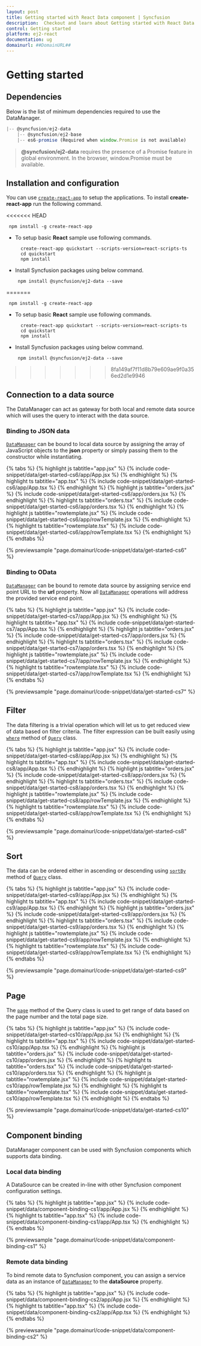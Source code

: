 ```yaml
---
layout: post
title: Getting started with React Data component | Syncfusion
description:  Checkout and learn about Getting started with React Data component of Syncfusion Essential JS 2 and more details.
control: Getting started 
platform: ej2-react
documentation: ug
domainurl: ##DomainURL##
---
```


# Getting started

## Dependencies

Below is the list of minimum dependencies required to use the DataManager.

```javascript
|-- @syncfusion/ej2-data
    |-- @syncfusion/ej2-base
    |-- es6-promise (Required when window.Promise is not available)
```

> **@syncfusion/ej2-data** requires the presence of a Promise feature in global environment. In the browser, window.Promise must be available.

## Installation and configuration

You can use [`create-react-app`](https://github.com/facebookincubator/create-react-app) to setup the applications. To install **create-react-app** run the following command.

<<<<<<< HEAD
  ```
   npm install -g create-react-app
  ```

* To setup basic **React** sample use following commands.

   ```
     create-react-app quickstart --scripts-version=react-scripts-ts
     cd quickstart
     npm install
   ```

* Install Syncfusion packages using below command.

   ```
    npm install @syncfusion/ej2-data --save
   ```
=======
   ```
    npm install -g create-react-app
   ```

* To setup basic **React** sample use following commands.

    ```
      create-react-app quickstart --scripts-version=react-scripts-ts
      cd quickstart
      npm install
    ```

* Install Syncfusion packages using below command.

    ```
     npm install @syncfusion/ej2-data --save
    ```
>>>>>>> 8fa149af7f11d8b79e609ae9f0a356ed2d1e9946

## Connection to a data source

The DataManager can act as gateway for both local and remote data source which will uses the query to interact with the data source.

### Binding to JSON data

[`DataManager`](https://ej2.syncfusion.com/documentation/api/data/dataManager/) can be bound to local data source by assigning the array of JavaScript objects to the **json** property or simply passing them to the constructor while instantiating.

{% tabs %}
{% highlight js tabtitle="app.jsx" %}
{% include code-snippet/data/get-started-cs6/app/App.jsx %}
{% endhighlight %}
{% highlight ts tabtitle="app.tsx" %}
{% include code-snippet/data/get-started-cs6/app/App.tsx %}
{% endhighlight %}
{% highlight js tabtitle="orders.jsx" %}
{% include code-snippet/data/get-started-cs6/app/orders.jsx %}
{% endhighlight %}
{% highlight ts tabtitle="orders.tsx" %}
{% include code-snippet/data/get-started-cs6/app/orders.tsx %}
{% endhighlight %}
{% highlight js tabtitle="rowtemplate.jsx" %}
{% include code-snippet/data/get-started-cs6/app/rowTemplate.jsx %}
{% endhighlight %}
{% highlight ts tabtitle="rowtemplate.tsx" %}
{% include code-snippet/data/get-started-cs6/app/rowTemplate.tsx %}
{% endhighlight %}
{% endtabs %}

 {% previewsample "page.domainurl/code-snippet/data/get-started-cs6" %}

### Binding to OData

[`DataManager`](https://ej2.syncfusion.com/documentation/api/data/dataManager/)  can be bound to remote data source by assigning service end point URL to the **url** property. Now all [`DataManager`](https://ej2.syncfusion.com/documentation/api/data/dataManager/)  operations will address the provided service end point.

{% tabs %}
{% highlight js tabtitle="app.jsx" %}
{% include code-snippet/data/get-started-cs7/app/App.jsx %}
{% endhighlight %}
{% highlight ts tabtitle="app.tsx" %}
{% include code-snippet/data/get-started-cs7/app/App.tsx %}
{% endhighlight %}
{% highlight js tabtitle="orders.jsx" %}
{% include code-snippet/data/get-started-cs7/app/orders.jsx %}
{% endhighlight %}
{% highlight ts tabtitle="orders.tsx" %}
{% include code-snippet/data/get-started-cs7/app/orders.tsx %}
{% endhighlight %}
{% highlight js tabtitle="rowtemplate.jsx" %}
{% include code-snippet/data/get-started-cs7/app/rowTemplate.jsx %}
{% endhighlight %}
{% highlight ts tabtitle="rowtemplate.tsx" %}
{% include code-snippet/data/get-started-cs7/app/rowTemplate.tsx %}
{% endhighlight %}
{% endtabs %}

 {% previewsample "page.domainurl/code-snippet/data/get-started-cs7" %}

## Filter

The data filtering is a trivial operation which will let us to get reduced view of data based on filter criteria. The filter expression can be built easily using [`where`](https://ej2.syncfusion.com/documentation/api/data/query/#where) method of [`Query`](https://ej2.syncfusion.com/documentation/api/data/query/) class.

{% tabs %}
{% highlight js tabtitle="app.jsx" %}
{% include code-snippet/data/get-started-cs8/app/App.jsx %}
{% endhighlight %}
{% highlight ts tabtitle="app.tsx" %}
{% include code-snippet/data/get-started-cs8/app/App.tsx %}
{% endhighlight %}
{% highlight js tabtitle="orders.jsx" %}
{% include code-snippet/data/get-started-cs8/app/orders.jsx %}
{% endhighlight %}
{% highlight ts tabtitle="orders.tsx" %}
{% include code-snippet/data/get-started-cs8/app/orders.tsx %}
{% endhighlight %}
{% highlight js tabtitle="rowtemplate.jsx" %}
{% include code-snippet/data/get-started-cs8/app/rowTemplate.jsx %}
{% endhighlight %}
{% highlight ts tabtitle="rowtemplate.tsx" %}
{% include code-snippet/data/get-started-cs8/app/rowTemplate.tsx %}
{% endhighlight %}
{% endtabs %}

 {% previewsample "page.domainurl/code-snippet/data/get-started-cs8" %}

## Sort

The data can be ordered either in ascending or descending using [`sortBy`](https://ej2.syncfusion.com/documentation/api/data/query/#sortby) method of [`Query`](https://ej2.syncfusion.com/documentation/api/data/query/) class.

{% tabs %}
{% highlight js tabtitle="app.jsx" %}
{% include code-snippet/data/get-started-cs9/app/App.jsx %}
{% endhighlight %}
{% highlight ts tabtitle="app.tsx" %}
{% include code-snippet/data/get-started-cs9/app/App.tsx %}
{% endhighlight %}
{% highlight js tabtitle="orders.jsx" %}
{% include code-snippet/data/get-started-cs9/app/orders.jsx %}
{% endhighlight %}
{% highlight ts tabtitle="orders.tsx" %}
{% include code-snippet/data/get-started-cs9/app/orders.tsx %}
{% endhighlight %}
{% highlight js tabtitle="rowtemplate.jsx" %}
{% include code-snippet/data/get-started-cs9/app/rowTemplate.jsx %}
{% endhighlight %}
{% highlight ts tabtitle="rowtemplate.tsx" %}
{% include code-snippet/data/get-started-cs9/app/rowTemplate.tsx %}
{% endhighlight %}
{% endtabs %}

 {% previewsample "page.domainurl/code-snippet/data/get-started-cs9" %}

## Page

The [`page`](https://ej2.syncfusion.com/documentation/api/data/query/#page) method of the Query class is used to get range of data based on the page number and the total page size.

{% tabs %}
{% highlight js tabtitle="app.jsx" %}
{% include code-snippet/data/get-started-cs10/app/App.jsx %}
{% endhighlight %}
{% highlight ts tabtitle="app.tsx" %}
{% include code-snippet/data/get-started-cs10/app/App.tsx %}
{% endhighlight %}
{% highlight js tabtitle="orders.jsx" %}
{% include code-snippet/data/get-started-cs10/app/orders.jsx %}
{% endhighlight %}
{% highlight ts tabtitle="orders.tsx" %}
{% include code-snippet/data/get-started-cs10/app/orders.tsx %}
{% endhighlight %}
{% highlight js tabtitle="rowtemplate.jsx" %}
{% include code-snippet/data/get-started-cs10/app/rowTemplate.jsx %}
{% endhighlight %}
{% highlight ts tabtitle="rowtemplate.tsx" %}
{% include code-snippet/data/get-started-cs10/app/rowTemplate.tsx %}
{% endhighlight %}
{% endtabs %}

 {% previewsample "page.domainurl/code-snippet/data/get-started-cs10" %}

## Component binding

DataManager component can be used with Syncfusion components which supports data binding.

### Local data binding

A DataSource can be created in-line with other Syncfusion component configuration settings.

{% tabs %}
{% highlight js tabtitle="app.jsx" %}
{% include code-snippet/data/component-binding-cs1/app/App.jsx %}
{% endhighlight %}
{% highlight ts tabtitle="app.tsx" %}
{% include code-snippet/data/component-binding-cs1/app/App.tsx %}
{% endhighlight %}
{% endtabs %}

 {% previewsample "page.domainurl/code-snippet/data/component-binding-cs1" %}

### Remote data binding

To bind remote data to Syncfusion component, you can assign a service data as an instance of [`DataManager`](https://ej2.syncfusion.com/documentation/api/data/dataManager/) to the **dataSource** property.

{% tabs %}
{% highlight js tabtitle="app.jsx" %}
{% include code-snippet/data/component-binding-cs2/app/App.jsx %}
{% endhighlight %}
{% highlight ts tabtitle="app.tsx" %}
{% include code-snippet/data/component-binding-cs2/app/App.tsx %}
{% endhighlight %}
{% endtabs %}

 {% previewsample "page.domainurl/code-snippet/data/component-binding-cs2" %}
